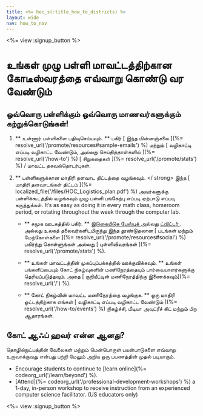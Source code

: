 ```yaml
---
title: <%= hoc_s(:title_how_to_districts) %>
layout: wide
nav: how_to_nav
---
```

<%= view :signup_button %>

# உங்கள் முழு பள்ளி மாவட்டத்திற்கான கோடீஸ்வரத்தை எவ்வாறு கொண்டு வர வேண்டும்

## ஒவ்வொரு பள்ளிக்கும் ஒவ்வொரு மாணவர்களுக்கும் கற்றுக்கொடுங்கள்!

1. ** உள்ளூர் பள்ளிகளை பதிவுசெய்யவும். ** பகிர் [ இந்த மின்னஞ்சலை ](%= resolve_url('/promote/resources#sample-emails') %) மற்றும் [ வழிகாட்டி எப்படி வழிகாட்ட வேண்டும், அல்லது செய்தித்தாள்களில் ](%= resolve_url('/how-to') %) [ சிறுகதைகள் ](%= resolve_url('/promote/stats') %) / மாவட்ட தகவல்தொடர்புகள்.

2. ** பள்ளிகளுக்கான மாதிரி தளவாட திட்டத்தை வழங்கவும். </ strong> இந்த [ மாதிரி தளவாடங்கள் திட்டம் ](%= localized_file('/files/HOC_Logistics_plan.pdf') %) அவர்களுக்கு பள்ளிக்கூடத்தில் வழங்கவும் முழு பள்ளி பங்கேற்பு எப்படி ஏற்பாடு எப்படி கருத்துக்கள். It’s as easy as doing it in every math class, homeroom period, or rotating throughout the week through the computer lab. </p></li> 
    
    - ** சமூக ஊடகத்தில் பகிர். ** [ இடுகையிடுக பேஸ்புக் ](https://www.facebook.com/sharer/sharer.php?u=http%3A%2F%2Fhourofcode.com%2Fus) அல்லது [ ட்விட்டர் ](https://twitter.com/intent/tweet?url=http%3A%2F%2Fhourofcode.com&text=I%27m%20participating%20in%20this%20year%27s%20%23HourOfCode%2C%20are%20you%3F%20%40codeorg&original_referer=https%3A%2F%2Fwww.google.com%2Furl%3Fq%3Dhttps%253A%252F%252Ftwitter.com%252Fshare%253Fhashtags%253D%2526amp%253Brelated%253Dcodeorg%2526amp%253Btext%253DI%252527m%252Bparticipating%252Bin%252Bthis%252Byear%252527s%252B%252523HourOfCode%25252C%252Bare%252Byou%25253F%252B%252540codeorg%2526amp%253Burl%253Dhttp%25253A%25252F%25252Fhourofcode.com%26sa%3DD%26sntz%3D1%26usg%3DAFQjCNE1GLTUbKZfMlEh9Aj5w0iswz6PYQ&related=codeorg&hashtags=). அல்லது உலகத் தலைவர்களிடமிருந்து இந்த தூண்டுதலான [ படங்கள் மற்றும் மேற்கோள்களை ](%= resolve_url('/promote/resources#social') %) பகிர்ந்து கொள்ளுங்கள் அல்லது [ புள்ளிவிவரங்கள் ](%= resolve_url('/promote/stats') %).
    
    - ** உங்கள் மாவட்டத்தின் முகப்புப்பக்கத்தில் ஊக்குவிக்கவும். ** உங்கள் பங்களிப்பையும் கோட் நிகழ்வுகளின் மணிநேரத்தையும் பார்வையாளர்களுக்கு தெரியப்படுத்தவும். அதை [ குறியீட்டின் மணிநேரத்திற்கு இணைக்கவும்](%= resolve_url('/') %).
    
    - ** கோட் நிகழ்வின் மாவட்ட மணிநேரத்தை வழங்குக. ** ஒரு மாதிரி ஓட்டத்திற்காக எங்கள் [ வழிகாட்டி எப்படி வழிகாட்ட வேண்டும் ](%= resolve_url('/how-to/events') %) நிகழ்ச்சி, மீடியா அவுட்ரீச் கிட் மற்றும் பிற ஆதாரங்கள்.</ol> 
    
    ## கோட் ஆஃப் ஹவர் என்ன ஆனது?
    
    தொழில்நுட்பத்தின் வேலைகள் மற்றும் மென்பொருள் பயன்பாடுகளை எவ்வாறு உருவாக்குவது என்பது பற்றி மேலும் அறிய ஒரு பயணத்தின் முதல் படியாகும்.
    
    - Encourage students to continue to [learn online](%= codeorg_url('/learn/beyond') %).
    - [Attend](%= codeorg_url('/professional-development-workshops') %) a 1-day, in-person workshop to receive instruction from an experienced computer science facilitator. (US educators only)
    
    <%= view :signup_button %>